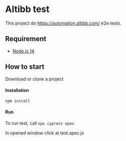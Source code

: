 # Altibb test
This project do https://automation.altibb.com/ e2e tests.

## Requirement
- [Node.js 14](https://nodejs.org/uk/download/)

## How to start
Download or clone a project

#### Installation
`npm install`

#### Run
To run test, call `npx cypress open`

In opened window click at test.spec.js
